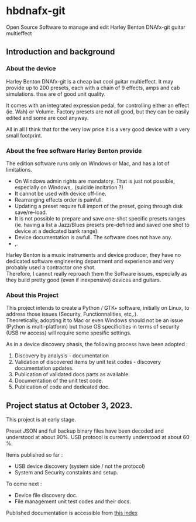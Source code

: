 # hbdnafx-git

Open Source Software to manage and edit Harley Benton DNAfx-git guitar multieffect

## Introduction and background

### About the device

Harley Benton DNAfx-git is a cheap but cool guitar multieffect.
It may provide up to 200 presets, each with a chain of 9 effects, amps and cab simulations.
thse are of good unit quality.

It comes with an integrated expression pedal, for controlling either an effect (ie. Wah) or Volume.
Factory presets are not all good, but they can be easily edited and some are cool anyway.

All in all I think that for the very low price it is a very good device with a very small footprint.

### About the free software Harley Benton provide

The edition software runs only on Windows or Mac, and has a lot of limitations.
- On Windows  admin rights are mandatory. That is just not possible, especially on Windows,. (suicide incitation ?)
- It cannot be used with device off-line.
- Rearranging effects order is painfull.
- Updating a preset require full import of the preset, going through disk save/re-load.
- It is not possible to prepare and save one-shot specific presets ranges (ie. having a list a Jazz/Blues presets pre-defined and saved one shot to device at a dedicated bank range).
- Device documentation is awfull. The software does not have any.
- ,.

Harley Benton is a music instruments and device producer, they have no dedicated software engineering department and experience and very probably used a contractor one shot.<br>
Therefore, I cannot really reproach them the Software issues, especially as they build pretty good (even if inexpensive) devices and guitars.<br>

### About this Project

This project intends to create a Python / GTK+ software, initially on Linux, to address those issues (Security, Functionnalities, etc,.).<br>
Theoretically, adopting it to Mac or even Windows should not be an issue (Python is multi-platform) but those OS specificities in terms of security (USB rw access) will require some spesific settings.

As in a device discovery phasis, the following process have been adopted :
1. Discovery by analysis - documentation
2. Validation of discovered items by unit test codes - discovery documentation updates.
3. Publication of validated docs parts as available.
3. Documentation of the unit test code.
4. Publication of code and dedicated doc.

## Project status at October 3, 2023.

This project is at early stage.<br>

Preset JSON and full backup binary files have been decoded and understood at about 90%.
USB protocol is currently understood at about 60 %.<br>

Items published so far :
- USB device discovery (system side / not the protocol)
- System and Security constaints and setup.

To come next :

- Device file discovery doc.
- File management unit test codes and their docs.

Published documentation is accessible from [this index](./doc/00_INTRO_INDEX.md)
